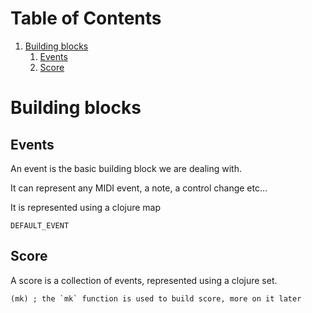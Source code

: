 
# Table of Contents

1.  [Building blocks](#org33d7b9f)
    1.  [Events](#org8dda9af)
    2.  [Score](#org93f19c2)


<a id="org33d7b9f"></a>

# Building blocks


<a id="org8dda9af"></a>

## Events

An event is the basic building block we are dealing with.

It can represent any MIDI event, a note, a control change etc&#x2026;

It is represented using a clojure map

    DEFAULT_EVENT


<a id="org93f19c2"></a>

## Score

A score is a collection of events, represented using a clojure set.

    (mk) ; the `mk` function is used to build score, more on it later

